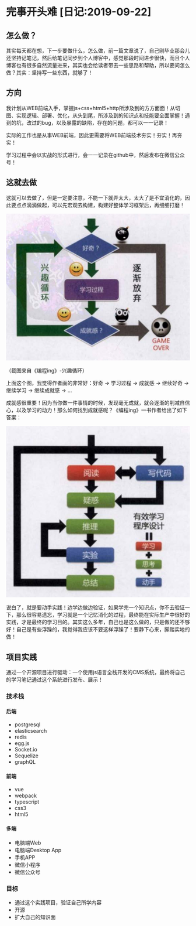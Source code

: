 # 完事开头难 [日记:2019-09-22]

## 怎么做？

其实每天都在想，下一步要做什么，怎么做，前一篇文章说了，自己刚毕业那会儿还坚持记笔记，然后给笔记同步到个人博客中，感觉那段时间进步很快，而且个人博客也有很多自然流量进来，其实也会给读者带去一些思路和帮助，所以要问怎么做？其实：坚持写一些东西，就够了！

## 方向

我计划从WEB前端入手，掌握js+css+html5+http所涉及到的方方面面！从切图、实现逻辑、部署、优化，从头到尾，所涉及到的知识点和技能要全面掌握！遇到的坑，改过的bug，以及暴露的缺陷，存在的问题，都可以一一记录！

实际的工作也是从事WEB前端，因此更需要将WEB前端技术夯实！夯实！再夯实！

学习过程中会以实战的形式进行，会一一记录在github中，然后发布在微信公众号！

## 这就去做

这就可以去做了，但是一定要注意，不能一下就弄太大，太大了是不宜消化的，因此要点点滴滴做起，可以先宏观去构建，构建好整体学习框架后，再细细打磨！

![编程ing-兴趣循环](/static/img/farmer/screenshot/coding-Interest.png)

（截图来自《编程ing》-兴趣循环）

上面这个图，我觉得作者画的非常好：好奇 -> 学习过程 -> 成就感 -> 继续好奇 -> 继续学习 -> 继续成就感 -> ...

成就感很重要！因为当你做一件事情的时候，发现毫无成就，就会逐渐的削减自信心，以及学习的动力！那么如何找到成就感呢？《编程ing》一书作者给出了如下答案：

![编程ing-兴趣循环](/static/img/farmer/screenshot/coding-howto.png)

说白了，就是要动手实践！边学边做边验证，如果学完一个知识点，你不去验证一下，那么很容易遗忘，学习就是一个记忆消化的过程，最终能在实际生产中很好的实践，才是最终的学习目的。其实这么多年，自己也是这么做的，只是做的还不够好！自己是有些浮躁的，我觉得我应该不要这样浮躁了！要静下心来，脚踏实地的做！

## 项目实践

通过一个开源项目进行驱动：一个使用js语言全栈开发的CMS系统，最终将自己的学习笔记通过这个系统进行发布、展示！

### 技术栈

#### 后端

- postgresql
- elasticsearch
- redis
- egg.js
- Socket.io
- Sequelize
- graphQL

#### 前端

- vue
- webpack
- typescript
- css3
- html5

#### 多端

- 电脑端Web
- 电脑端Desktop App
- 手机APP
- 微信小程序
- 微信公众号

### 目标

- 通过这个实践项目，验证自己所学内容
- 开源
- 扩大自己的知识面